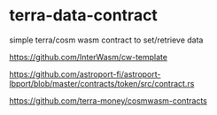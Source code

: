 # terra-data-contract

simple terra/cosm wasm contract to set/retrieve data

https://github.com/InterWasm/cw-template

https://github.com/astroport-fi/astroport-lbport/blob/master/contracts/token/src/contract.rs

https://github.com/terra-money/cosmwasm-contracts
